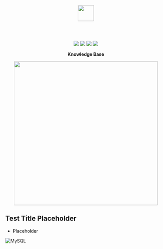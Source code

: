 <p align="center">
  <img src="https://i.imgur.com/vZaCl0Z.png" width="50">
</p>
  
<br>
<br>
  
<p align="center">
  <img src="https://i.imgur.com/HgLo1xT.png">
  <img src="https://i.imgur.com/Lrt8G0O.png">
  <img src="https://i.imgur.com/UWlAG68.png">
  <img src="https://img.shields.io/docker/v/slatedocs/slate?sort=semver">
</p>

<p align="center"><b> Knowledge Base </b></p>

<p align="center">
  <img src="https://i.imgur.com/EBSeQGz.png" width=450>
</p>


Test Title Placeholder
---------------------------------

* Placeholder

<img src="https://badge.ttsalpha.com/api?icon=mysql&label=MySQL&labelColor=#222&iconColor=#fff" alt="MySQL"/>



